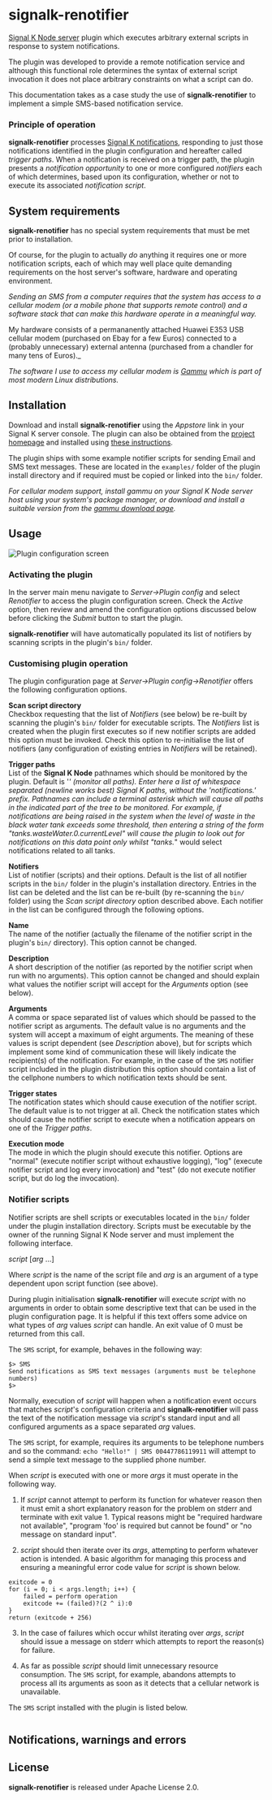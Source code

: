 # signalk-renotifier

[Signal K Node server](https://github.com/SignalK/signalk-server-node)
plugin which executes arbitrary external scripts in response to system
notifications.

The plugin was developed to provide a remote notification service and although
this functional role determines the syntax of external script invocation it
does not place arbitrary constraints on what a script can do.

This documentation takes as a case study the use of __signalk-renotifier__ to
implement a simple SMS-based notification service.

### Principle of operation

__signalk-renotifier__ processes
[Signal K notifications](http://signalk.org/specification/1.0.0/doc/notifications.html),
responding to just those notifications identified in the plugin configuration
and hereafter called _trigger paths_.
When a notification is received on a trigger path, the plugin presents a
_notification opportunity_ to one or more configured _notifiers_ each of which
determines, based upon its configuration, whether or not to execute its
associated _notification script_.
 
## System requirements

__signalk-renotifier__ has no special system requirements that must be met
prior to installation.

Of course, for the plugin to actually _do_ anything it requires one or more
notification scripts, each of which may well place quite demanding requirements
on the host server's software, hardware and operating environment.

_Sending an SMS from a computer requires that the system has access to a
cellular modem (or a mobile phone that supports remote control) and a software
stack that can make this hardware operate in a meaningful way._

My hardware consists of a permananently attached Huawei E353 USB cellular
modem (purchased on Ebay for a few Euros) connected to a (probably unnecessary)
external antenna (purchased from a chandler for many tens of Euros)._

_The software I use to access my cellular modem is
[Gammu](https://wammu.eu/gammu/)
which is part of most modern Linux distributions._

## Installation

Download and install __signalk-renotifier__ using the _Appstore_ link
in your Signal K server console.
The plugin can also be obtained from the 
[project homepage](https://github.com/preeve9534/signalk-renotifier)
and installed using
[these instructions](https://github.com/SignalK/signalk-server-node/blob/master/SERVERPLUGINS.md).

The plugin ships with some example notifier scripts for sending Email and
SMS text messages.
These are located in the `examples/` folder of the plugin install directory
and if required must be copied or linked into the `bin/` folder.

_For cellular modem support, install _gammu_ on your Signal K Node server
host using your system's package manager, or download and install a suitable
version from the
[gammu download page](https://wammu.eu/download/gammu/)._

## Usage

![Plugin configuration screen](readme/screenshot.png)
 
### Activating the plugin

In the server main menu navigate to _Server->Plugin config_ and select
_Renotifier_ to access the plugin configuration screen.
Check the _Active_ option, then review and amend the configuration options
discussed below before clicking the _Submit_ button to start the plugin.

__signalk-renotifier__ will have automatically populated its list of
notifiers by scanning scripts in the plugin's `bin/` folder.

### Customising plugin operation

The plugin configuration page at _Server->Plugin config->Renotifier_ offers
the following configuration options.

__Scan script directory__  
Checkbox requesting that the list of _Notifiers_ (see below) be re-built by
scanning the plugin's `bin/` folder for executable scripts.
The _Notifiers_ list is created when the plugin first executes so if new
notifier scripts are added this option must be invoked.
Check this option to re-initialise the list of notifiers (any configuration of
existing entries in _Notifiers_ will be retained).

__Trigger paths__  
List of the __Signal K Node__ pathnames which should be monitored by the plugin.
Default is '*' (monitor all paths).
Enter here a list of whitespace separated (newline works best) Signal K paths,
without the 'notifications.' prefix.
Pathnames can include a terminal asterisk which will cause all paths in the
indicated part of the tree to be monitored. 
For example, if notifications are being raised in the system when the level of
waste in the black water tank exceeds some threshold, then entering a string
of the form "tanks.wasteWater.0.currentLevel" will cause the plugin to look
out for notifications on this data point only whilst "tanks.*" would select
notifications related to all tanks.
 
__Notifiers__  
List of notifier (scripts) and their options.
Default is the list of all notifier scripts in the `bin/` folder in the
plugin's installation directory.
Entries in the list can be deleted and the list can be re-built (by re-scanning
the `bin/` folder) using the _Scan script directory_ option described above.
Each notifier in the list can be configured through the following options.

__Name__  
The name of the notifier (actually the filename of the notifier script in the
plugin's `bin/` directory).
This option cannot be changed.

__Description__  
A short description of the notifier (as reported by the notifier script when
run with no arguments).
This option cannot be changed and should explain what values the notifier
script will accept for the _Arguments_ option (see below).

__Arguments__  
A comma or space separated list of values which should be passed to the notifier
script as arguments.
The default value is no arguments and the system will accept a maximum of
eight arguments.
The meaning of these values is script dependent (see _Description_ above),
but for scripts which implement some kind of communication these will likely
indicate the recipient(s) of the notification.
For example, in the case of the `SMS` notifier script included in the plugin
distribution this option should contain a list of the cellphone numbers
to which notification texts should be sent.

__Trigger states__  
The notification states which should cause execution of the notifier script.
The default value is to not trigger at all.
Check the notification states which should cause the notifier script to
execute when a notification appears on one of the _Trigger paths_.

__Execution mode__  
The mode in which the plugin should execute this notifier.
Options are "normal" (execute notifier script without exhaustive logging),
"log" (execute notifier script and log every invocation) and "test"
(do not execute notifier script, but do log the invocation).

### Notifier scripts

Notifier scripts are shell scripts or executables located in the `bin/`
folder under the plugin installation directory.
Scripts must be executable by the owner of the running Signal K Node server and
must implement the following interface.

_script_ [_arg_ ...]

Where _script_ is the name of the script file and _arg_ is an argument of a type
dependent upon script function (see above).

During plugin initialisation __signalk-renotifier__ will execute _script_ with
no arguments in order to obtain some descriptive text that can be used in the
plugin configuration page.
It is helpful if this text offers some advice on what types of _arg_ values
_script_ can handle.
An exit value of 0 must be returned from this call.

The `SMS` script, for example, behaves in the following way:
```
$> SMS
Send notifications as SMS text messages (arguments must be telephone numbers)
$>
```
Normally, execution of _script_ will happen when a notification event occurs
that matches _script_'s configuration criteria and __signalk-renotifier__ will
pass the text of the notification message via _script_'s standard input and all
configured arguments as a space separated _arg_ values.

The `SMS` script, for example, requires its arguments to be telephone numbers
and so the command:
``
echo "Hello!" | SMS 00447786119911
``
will attempt to send a simple text message to the supplied phone number.

When _script_ is executed with one or more _args_ it must operate in the
following way.

1. If _script_ cannot attempt to perform its function for whatever reason
then it must emit a short explanatory reason for the problem on stderr and
terminate with exit value 1.
Typical reasons might be "required hardware not available", "program 'foo'
is required but cannot be found" or "no message on standard input".

2. _script_ should then iterate over its _args_, attempting to perform whatever
action is intended.
A basic algorithm for managing this process and ensuring a meaningful error
code value for _script_ is shown below.
```
exitcode = 0
for (i = 0; i < args.length; i++) {
	failed = perform operation
	exitcode += (failed)?(2 ^ i):0
}
return (exitcode + 256)
```

3. In the case of failures which occur whilst iterating over _args_, _script_
should issue a message on stderr which attempts to report the reason(s) for
failure. 

4. As far as possible _script_ should limit unnecessary resource consumption.
The `SMS` script, for example, abandons attempts to process all its arguments
as soon as it detects that a cellular network is unavailable.

The `SMS` script installed with the plugin is listed below.

```
```

## Notifications, warnings and errors

## License

__signalk-renotifier__ is released under Apache License 2.0.
